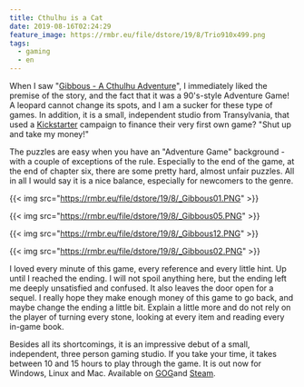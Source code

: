 ```yaml
---
title: Cthulhu is a Cat
date: 2019-08-16T02:24:29
feature_image: https://rmbr.eu/file/dstore/19/8/Trio910x499.png
tags:
  - gaming
  - en
---
```


When I saw "[Gibbous - A Cthulhu Adventure](https://gibbousgame.com/)", I immediately liked the premise of the story, and the fact that it was a 90's-style Adventure Game! A leopard cannot change its spots, and I am a sucker for these type of games. In addition, it is a small, independent studio from Transylvania, that used a [Kickstarter](https://www.kickstarter.com/projects/stuckinattic/gibbous-a-cthulhu-adventure) campaign to finance their very first own game? "Shut up and take my money!" 

The puzzles are easy when you have an "Adventure Game" background - with a couple of exceptions of the rule. Especially to the end of the game, at the end of chapter six, there are some pretty hard, almost unfair puzzles. All in all I would say it is a nice balance, especially for newcomers to the genre.

{{< img src="https://rmbr.eu/file/dstore/19/8/_Gibbous01.PNG" >}}

{{< img src="https://rmbr.eu/file/dstore/19/8/_Gibbous05.PNG" >}}

{{< img src="https://rmbr.eu/file/dstore/19/8/_Gibbous12.PNG" >}}

{{< img src="https://rmbr.eu/file/dstore/19/8/_Gibbous02.PNG" >}}

I loved every minute of this game, every reference and every little hint. Up until I reached the ending. I will not spoil anything here, but the ending left me deeply unsatisfied and confused. It also leaves the door open for a sequel. I really hope they make enough money of this game to go back, and maybe change the ending a little bit. Explain a little more and do not rely on the player of turning every stone, looking at every item and reading every in-game book. 

Besides all its shortcomings, it is an impressive debut of a small, independent, three person gaming studio. If you take your time, it takes between 10 and 15 hours to play through the game. It is out now for Windows, Linux and Mac. Available on [GOG](https://www.gog.com/game/gibbous_a_cthulhu_adventure)and [Steam](https://store.steampowered.com/app/914020/Gibbous___A_Cthulhu_Adventure/).
